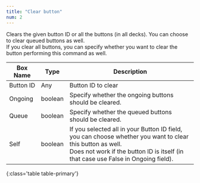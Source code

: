 ```yaml
---
title: "Clear button"
num: 2
---
```


Clears the given button ID or all the buttons (in all decks). You can choose to clear queued buttons as well.\
If you clear all buttons, you can specify whether you want to clear the button performing this command as well.

| Box Name | Type | Description | 
|-------|--------|--------
|Button ID|	Any	|Button ID to clear
|Ongoing|	boolean	|Specify whether the ongoing buttons should be cleared.
|Queue|	boolean|	Specify whether the queued buttons should be cleared.
|Self|	boolean	|If you selected all in your Button ID field, you can choose whether you want to clear this button as well.<br/>Does not work if the button ID is itself (in that case use False in Ongoing field).
{:class='table table-primary'}










